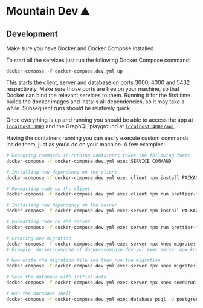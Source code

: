 # Mountain Dev ⛰

## Development

Make sure you have Docker and Docker Compose installed.

To start all the services just run the following Docker Compose command:

```
docker-compose -f docker-compose.dev.yml up
```

This starts the client, server and database on ports 3000, 4000 and 5432 respectively.
Make sure those ports are free on your machine, so that Docker can bind the relevant services to them.
Running it for the first time builds the docker images and installs all dependencies, so it may take a while.
Subsequent runs should be relatively quick.

Once everything is up and running you should be able to access the app at [`localhost:3000`](http://localhost:3000)
and the GraphQL playground at [`localhost:4000/api`](http://localhost:4000/api).

Having the containers running you can easily execute custom commands inside them,
just as you'd do on your machine. A few examples:

```sh
# Executing commands in running containers takes the following form:
docker-compose -f docker-compose.dev.yml exec SERVICE COMMAND

# Installing new dependency on the client
docker-compose -f docker-compose.dev.yml exec client npm install PACKAGE_NAME

# Formatting code on the client
docker-compose -f docker-compose.dev.yml exec client npm run prettier-fix

# Installing new dependency on the server
docker-compose -f docker-compose.dev.yml exec server npm install PACKAGE_NAME

# Formatting code on the server
docker-compose -f docker-compose.dev.yml exec server npm run prettier-fix

# Creating new migration
docker-compose -f docker-compose.dev.yml exec server npx knex migrate:make MIGRATION_NAME
# Example: docker-compose -f docker-compose.dev.yml exec server npx knex migrate:make create_user_table

# Now write the migration file and then run the migration
docker-compose -f docker-compose.dev.yml exec server npx knex migrate:latest

# Seed the database with initial data
docker-compose -f docker-compose.dev.yml exec server npx knex seed:run

# Run the database shell
docker-compose -f docker-compose.dev.yml exec database psql -U postgres
```
